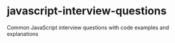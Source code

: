 # javascript-interview-questions
Common JavaScript interview questions with code examples and explanations

